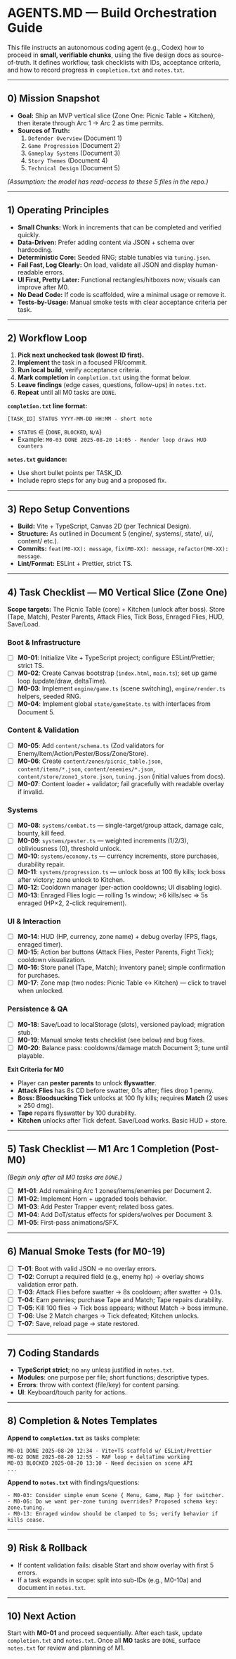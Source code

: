 # AGENTS.MD — Build Orchestration Guide

This file instructs an autonomous coding agent (e.g., Codex) how to proceed in **small, verifiable chunks**, using the five design docs as source-of-truth. It defines workflow, task checklists with IDs, acceptance criteria, and how to record progress in `completion.txt` and `notes.txt`.

---

## 0) Mission Snapshot
- **Goal:** Ship an MVP vertical slice (Zone One: Picnic Table + Kitchen), then iterate through Arc 1 → Arc 2 as time permits.
- **Sources of Truth:**
  1. `Defender Overview` (Document 1)
  2. `Game Progression` (Document 2)
  3. `Gameplay Systems` (Document 3)
  4. `Story Themes` (Document 4)
  5. `Technical Design` (Document 5)

*(Assumption: the model has read-access to these 5 files in the repo.)*

---

## 1) Operating Principles
- **Small Chunks:** Work in increments that can be completed and verified quickly.
- **Data-Driven:** Prefer adding content via JSON + schema over hardcoding.
- **Deterministic Core:** Seeded RNG; stable tunables via `tuning.json`.
- **Fail Fast, Log Clearly:** On load, validate all JSON and display human-readable errors.
- **UI First, Pretty Later:** Functional rectangles/hitboxes now; visuals can improve after M0.
- **No Dead Code:** If code is scaffolded, wire a minimal usage or remove it.
- **Tests-by-Usage:** Manual smoke tests with clear acceptance criteria per task.

---

## 2) Workflow Loop
1. **Pick next unchecked task (lowest ID first).**
2. **Implement** the task in a focused PR/commit.
3. **Run local build**, verify acceptance criteria.
4. **Mark completion** in `completion.txt` using the format below.
5. **Leave findings** (edge cases, questions, follow-ups) in `notes.txt`.
6. **Repeat** until all M0 tasks are `DONE`.

**`completion.txt` line format:**
```
[TASK_ID] STATUS YYYY-MM-DD HH:MM - short note
```
- `STATUS` ∈ {`DONE`, `BLOCKED`, `N/A`}
- Example: `M0-03 DONE 2025-08-20 14:05 - Render loop draws HUD counters`

**`notes.txt` guidance:**
- Use short bullet points per TASK_ID.
- Include repro steps for any bug and a proposed fix.

---

## 3) Repo Setup Conventions
- **Build:** Vite + TypeScript, Canvas 2D (per Technical Design).
- **Structure:** As outlined in Document 5 (engine/, systems/, state/, ui/, content/ etc.).
- **Commits:** `feat(M0-XX): message`, `fix(M0-XX): message`, `refactor(M0-XX): message`.
- **Lint/Format:** ESLint + Prettier, strict TS.

---

## 4) Task Checklist — M0 Vertical Slice (Zone One)
**Scope targets:** The Picnic Table (core) + Kitchen (unlock after boss). Store (Tape, Match), Pester Parents, Attack Flies, Tick Boss, Enraged Flies, HUD, Save/Load.

### Boot & Infrastructure
- [ ] **M0-01**: Initialize Vite + TypeScript project; configure ESLint/Prettier; strict TS.
- [ ] **M0-02**: Create Canvas bootstrap (`index.html`, `main.ts`); set up game loop (update/draw, deltaTime).
- [ ] **M0-03**: Implement `engine/game.ts` (scene switching), `engine/render.ts` helpers, seeded RNG.
- [ ] **M0-04**: Implement global `state/gameState.ts` with interfaces from Document 5.

### Content & Validation
- [ ] **M0-05**: Add `content/schema.ts` (Zod validators for Enemy/Item/Action/Pester/Boss/Zone/Store).
- [ ] **M0-06**: Create `content/zones/picnic_table.json`, `content/items/*.json`, `content/enemies/*.json`, `content/store/zone1_store.json`, `tuning.json` (initial values from docs).
- [ ] **M0-07**: Content loader + validator; fail gracefully with readable overlay if invalid.

### Systems
- [ ] **M0-08**: `systems/combat.ts` — single-target/group attack, damage calc, bounty, kill feed.
- [ ] **M0-09**: `systems/pester.ts` — weighted increments (1/2/3), obliviousness (0), threshold unlock.
- [ ] **M0-10**: `systems/economy.ts` — currency increments, store purchases, durability repair.
- [ ] **M0-11**: `systems/progression.ts` — unlock boss at 100 fly kills; lock boss after victory; zone unlock to Kitchen.
- [ ] **M0-12**: Cooldown manager (per-action cooldowns; UI disabling logic).
- [ ] **M0-13**: Enraged Flies logic — rolling 1s window; >6 kills/sec ⇒ 5s enraged (HP×2, 2-click requirement).

### UI & Interaction
- [ ] **M0-14**: HUD (HP, currency, zone name) + debug overlay (FPS, flags, enraged timer).
- [ ] **M0-15**: Action bar buttons (Attack Flies, Pester Parents, Fight Tick); cooldown visualization.
- [ ] **M0-16**: Store panel (Tape, Match); inventory panel; simple confirmation for purchases.
- [ ] **M0-17**: Zone map (two nodes: Picnic Table ↔ Kitchen) — click to travel when unlocked.

### Persistence & QA
- [ ] **M0-18**: Save/Load to localStorage (slots), versioned payload; migration stub.
- [ ] **M0-19**: Manual smoke tests checklist (see below) and bug fixes.
- [ ] **M0-20**: Balance pass: cooldowns/damage match Document 3; tune until playable.

**Exit Criteria for M0**
- Player can **pester parents** to unlock **flyswatter**.
- **Attack Flies** has 8s CD before swatter, 0.1s after; flies drop 1 penny.
- **Boss: Bloodsucking Tick** unlocks at 100 fly kills; requires **Match** (2 uses × 250 dmg).
- **Tape** repairs flyswatter by 100 durability.
- **Kitchen** unlocks after Tick defeat. Save/Load works. Basic HUD + store.

---

## 5) Task Checklist — M1 Arc 1 Completion (Post-M0)
*(Begin only after all M0 tasks are `DONE`.)*
- [ ] **M1-01**: Add remaining Arc 1 zones/items/enemies per Document 2.
- [ ] **M1-02**: Implement Horn + upgraded tools behavior.
- [ ] **M1-03**: Add Pester Trapper event; related boss gates.
- [ ] **M1-04**: Add DoT/status effects for spiders/wolves per Document 3.
- [ ] **M1-05**: First-pass animations/SFX.

---

## 6) Manual Smoke Tests (for M0-19)
- [ ] **T-01**: Boot with valid JSON → no overlay errors.
- [ ] **T-02**: Corrupt a required field (e.g., enemy hp) → overlay shows validation error path.
- [ ] **T-03**: Attack Flies before swatter → 8s cooldown; after swatter → 0.1s.
- [ ] **T-04**: Earn pennies; purchase Tape and Match; Tape repairs durability.
- [ ] **T-05**: Kill 100 flies → Tick boss appears; without Match → boss immune.
- [ ] **T-06**: Use 2 Match charges → Tick defeated; Kitchen unlocks.
- [ ] **T-07**: Save, reload page → state restored.

---

## 7) Coding Standards
- **TypeScript strict**; no `any` unless justified in `notes.txt`.
- **Modules**: one purpose per file; short functions; descriptive types.
- **Errors**: throw with context (file/key) for content parsing.
- **UI**: Keyboard/touch parity for actions.

---

## 8) Completion & Notes Templates
**Append to `completion.txt`** as tasks complete:
```
M0-01 DONE 2025-08-20 12:34 - Vite+TS scaffold w/ ESLint/Prettier
M0-02 DONE 2025-08-20 12:55 - RAF loop + deltaTime working
M0-03 BLOCKED 2025-08-20 13:10 - Need decision on scene API
...
```

**Append to `notes.txt`** with findings/questions:
```
- M0-03: Consider simple enum Scene { Menu, Game, Map } for switcher.
- M0-06: Do we want per-zone tuning overrides? Proposed schema key: zone.tuning.
- M0-13: Enraged window should be clamped to 5s; verify behavior if kills cease.
```

---

## 9) Risk & Rollback
- If content validation fails: disable Start and show overlay with first 5 errors.
- If a task expands in scope: split into sub-IDs (e.g., M0-10a) and document in `notes.txt`.

---

## 10) Next Action
Start with **M0-01** and proceed sequentially. After each task, update `completion.txt` and `notes.txt`. Once all **M0** tasks are `DONE`, surface `notes.txt` for review and planning of M1.

